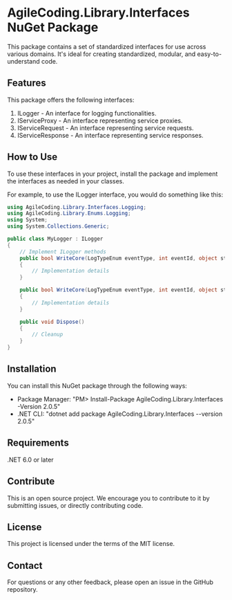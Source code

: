 ﻿AgileCoding.Library.Interfaces NuGet Package
============================================

This package contains a set of standardized interfaces for use across various domains. It's ideal for creating standardized, modular, and easy-to-understand code.

Features
--------

This package offers the following interfaces:

1.  ILogger - An interface for logging functionalities.
2.  IServiceProxy - An interface representing service proxies.
3.  IServiceRequest - An interface representing service requests.
4.  IServiceResponse - An interface representing service responses.

How to Use
----------

To use these interfaces in your project, install the package and implement the interfaces as needed in your classes.

For example, to use the ILogger interface, you would do something like this:

```csharp
using AgileCoding.Library.Interfaces.Logging;
using AgileCoding.Library.Enums.Logging;
using System;
using System.Collections.Generic;

public class MyLogger : ILogger
{
    // Implement ILogger methods
    public bool WriteCore(LogTypeEnum eventType, int eventId, object state, Exception exception, Func<object, Exception, string> formatter)
    {
        // Implementation details
    }

    public bool WriteCore(LogTypeEnum eventType, int eventId, object state, Exception exception, Dictionary<string, string> parameters, Func<object, Exception, string> formatter)
    {
        // Implementation details
    }

    public void Dispose()
    {
        // Cleanup
    }
}
```

Installation
------------

You can install this NuGet package through the following ways:

-   Package Manager: "PM> Install-Package AgileCoding.Library.Interfaces -Version 2.0.5"
-   .NET CLI: "dotnet add package AgileCoding.Library.Interfaces --version 2.0.5"

Requirements
------------

.NET 6.0 or later

Contribute
----------

This is an open source project. We encourage you to contribute to it by submitting issues, or directly contributing code.

License
-------

This project is licensed under the terms of the MIT license.

Contact
-------

For questions or any other feedback, please open an issue in the GitHub repository.